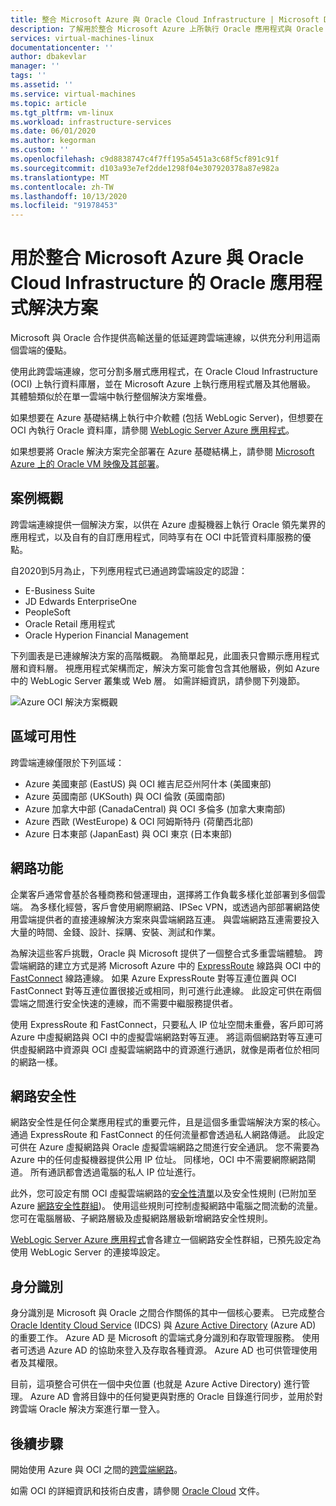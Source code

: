 ```yaml
---
title: 整合 Microsoft Azure 與 Oracle Cloud Infrastructure | Microsoft Docs
description: 了解用於整合 Microsoft Azure 上所執行 Oracle 應用程式與 Oracle Cloud Infrastructure (OCI) 中資料庫的解決方案。
services: virtual-machines-linux
documentationcenter: ''
author: dbakevlar
manager: ''
tags: ''
ms.assetid: ''
ms.service: virtual-machines
ms.topic: article
ms.tgt_pltfrm: vm-linux
ms.workload: infrastructure-services
ms.date: 06/01/2020
ms.author: kegorman
ms.custom: ''
ms.openlocfilehash: c9d8838747c4f7ff195a5451a3c68f5cf891c91f
ms.sourcegitcommit: d103a93e7ef2dde1298f04e307920378a87e982a
ms.translationtype: MT
ms.contentlocale: zh-TW
ms.lasthandoff: 10/13/2020
ms.locfileid: "91978453"
---
```

# <a name="oracle-application-solutions-integrating-microsoft-azure-and-oracle-cloud-infrastructure"></a>用於整合 Microsoft Azure 與 Oracle Cloud Infrastructure 的 Oracle 應用程式解決方案

Microsoft 與 Oracle 合作提供高輸送量的低延遲跨雲端連線，以供充分利用這兩個雲端的優點。 

使用此跨雲端連線，您可分割多層式應用程式，在 Oracle Cloud Infrastructure (OCI) 上執行資料庫層，並在 Microsoft Azure 上執行應用程式層及其他層級。 其體驗類似於在單一雲端中執行整個解決方案堆疊。 

如果想要在 Azure 基礎結構上執行中介軟體 (包括 WebLogic Server)，但想要在 OCI 內執行 Oracle 資料庫，請參閱 [WebLogic Server Azure 應用程式](oracle-weblogic.md)。

如果想要將 Oracle 解決方案完全部署在 Azure 基礎結構上，請參閱 [Microsoft Azure 上的 Oracle VM 映像及其部署](oracle-vm-solutions.md)。

## <a name="scenario-overview"></a>案例概觀

跨雲端連線提供一個解決方案，以供在 Azure 虛擬機器上執行 Oracle 領先業界的應用程式，以及自有的自訂應用程式，同時享有在 OCI 中託管資料庫服務的優點。 

自2020到5月為止，下列應用程式已通過跨雲端設定的認證：

* E-Business Suite
* JD Edwards EnterpriseOne
* PeopleSoft
* Oracle Retail 應用程式
* Oracle Hyperion Financial Management

下列圖表是已連線解決方案的高階概觀。 為簡單起見，此圖表只會顯示應用程式層和資料層。 視應用程式架構而定，解決方案可能會包含其他層級，例如 Azure 中的 WebLogic Server 叢集或 Web 層。 如需詳細資訊，請參閱下列幾節。

![Azure OCI 解決方案概觀](media/oracle-oci-overview/crosscloud.png)

## <a name="region-availability"></a>區域可用性 

跨雲端連線僅限於下列區域：
* Azure 美國東部 (EastUS) 與 OCI 維吉尼亞州阿什本 (美國東部)
* Azure 英國南部 (UKSouth) 與 OCI 倫敦 (英國南部)
* Azure 加拿大中部 (CanadaCentral) 與 OCI 多倫多 (加拿大東南部)
* Azure 西歐 (WestEurope) & OCI 阿姆斯特丹 (荷蘭西北部)
* Azure 日本東部 (JapanEast) 與 OCI 東京 (日本東部)

## <a name="networking"></a>網路功能

企業客戶通常會基於各種商務和營運理由，選擇將工作負載多樣化並部署到多個雲端。 為多樣化經營，客戶會使用網際網路、IPSec VPN，或透過內部部署網路使用雲端提供者的直接連線解決方案來與雲端網路互連。 與雲端網路互連需要投入大量的時間、金錢、設計、採購、安裝、測試和作業。 

為解決這些客戶挑戰，Oracle 與 Microsoft 提供了一個整合式多重雲端體驗。 跨雲端網路的建立方式是將 Microsoft Azure 中的 [ExpressRoute](../../../expressroute/expressroute-introduction.md) 線路與 OCI 中的 [FastConnect](https://docs.cloud.oracle.com/iaas/Content/Network/Concepts/fastconnectoverview.htm) 線路連線。 如果 Azure ExpressRoute 對等互連位置與 OCI FastConnect 對等互連位置很接近或相同，則可進行此連線。 此設定可供在兩個雲端之間進行安全快速的連線，而不需要中繼服務提供者。

使用 ExpressRoute 和 FastConnect，只要私人 IP 位址空間未重疊，客戶即可將 Azure 中虛擬網路與 OCI 中的虛擬雲端網路對等互連。 將這兩個網路對等互連可供虛擬網路中資源與 OCI 虛擬雲端網路中的資源進行通訊，就像是兩者位於相同的網路一樣。

## <a name="network-security"></a>網路安全性

網路安全性是任何企業應用程式的重要元件，且是這個多重雲端解決方案的核心。 通過 ExpressRoute 和 FastConnect 的任何流量都會透過私人網路傳遞。 此設定可供在 Azure 虛擬網路與 Oracle 虛擬雲端網路之間進行安全通訊。 您不需要為 Azure 中的任何虛擬機器提供公用 IP 位址。 同樣地，OCI 中不需要網際網路閘道。 所有通訊都會透過電腦的私人 IP 位址進行。

此外，您可設定有關 OCI 虛擬雲端網路的[安全性清單](https://docs.cloud.oracle.com/iaas/Content/Network/Concepts/securitylists.htm)以及安全性規則 (已附加至 Azure [網路安全性群組](../../../virtual-network/network-security-groups-overview.md))。 使用這些規則可控制虛擬網路中電腦之間流動的流量。 您可在電腦層級、子網路層級及虛擬網路層級新增網路安全性規則。

[WebLogic Server Azure 應用程式](oracle-weblogic.md)會各建立一個網路安全性群組，已預先設定為使用 WebLogic Server 的連接埠設定。
 
## <a name="identity"></a>身分識別

身分識別是 Microsoft 與 Oracle 之間合作關係的其中一個核心要素。 已完成整合 [Oracle Identity Cloud Service](https://docs.oracle.com/en/cloud/paas/identity-cloud/index.html) (IDCS) 與 [Azure Active Directory](../../../active-directory/index.yml) (Azure AD) 的重要工作。 Azure AD 是 Microsoft 的雲端式身分識別和存取管理服務。 使用者可透過 Azure AD 的協助來登入及存取各種資源。 Azure AD 也可供管理使用者及其權限。

目前，這項整合可供在一個中央位置 (也就是 Azure Active Directory) 進行管理。 Azure AD 會將目錄中的任何變更與對應的 Oracle 目錄進行同步，並用於對跨雲端 Oracle 解決方案進行單一登入。

## <a name="next-steps"></a>後續步驟

開始使用 Azure 與 OCI 之間的[跨雲端網路](configure-azure-oci-networking.md)。 

如需 OCI 的詳細資訊和技術白皮書，請參閱 [Oracle Cloud](https://docs.cloud.oracle.com/iaas/Content/home.htm) 文件。